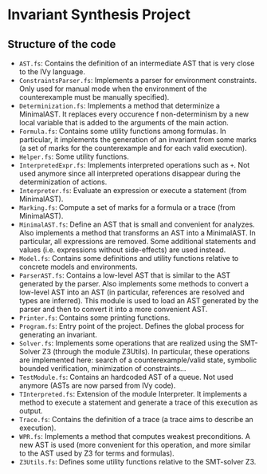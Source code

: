# Invariant Synthesis Project

## Structure of the code

  - ``AST.fs``: Contains the definition of an intermediate AST that is very close to the IVy language.
  - ``ConstraintsParser.fs``: Implements a parser for environment constraints. Only used for manual mode when the environment of the counterexample must be manually specified).
  - ``Determinization.fs``: Implements a method that determinize a MinimalAST. It replaces every occurence f non-determinism by a new local variable that is added to the arguments of the main action.
  - ``Formula.fs``: Contains some utility functions among formulas. In particular, it implements the generation of an invariant from some marks (a set of marks for the counterexample and for each valid execution).
  - ``Helper.fs``: Some utility functions.
  - ``InterpretedExpr.fs``: Implements interpreted operations such as ``+``. Not used anymore since all interpreted operations disappear during the determinization of actions.
  - ``Interpreter.fs``: Evaluate an expression or execute a statement (from MinimalAST).
  - ``Marking.fs``: Compute a set of marks for a formula or a trace (from MinimalAST).
  - ``MinimalAST.fs``: Define an AST that is small and convenient for analyzes. Also implements a method that transforms an AST into a MinimalAST. In particular, all expressions are removed. Some additional statements and values (i.e. expressions without side-effects) are used instead.
  - ``Model.fs``: Contains some definitions and utility functions relative to concrete models and environments.
  - ``ParserAST.fs``: Contains a low-level AST that is similar to the AST generated by the parser. Also implements some methods to convert a low-level AST into an AST (in particular, references are resolved and types are inferred). This module is used to load an AST generated by the parser and then to convert it into a more convenient AST.
  - ``Printer.fs``: Contains some printing functions.
  - ``Program.fs``: Entry point of the project. Defines the global process for generating an invariant.
  - ``Solver.fs``: Implements some operations that are realized using the SMT-Solver Z3 (through the module Z3Utils). In particular, these operations are implemented here: search of a counterexample/valid state, symbolic bounded verification, minimization of constraints...
  - ``TestModule.fs``: Contains an hardcoded AST of a queue. Not used anymore (ASTs are now parsed from IVy code).
  - ``TInterpreted.fs``: Extension of the module Interpreter. It implements a method to execute a statement and generate a trace of this execution as output.
  - ``Trace.fs``: Contains the definition of a trace (a trace aims to describe an execution).
  - ``WPR.fs``: Implements a method that computes weakest preconditions. A new AST is used (more convenient for this operation, and more similar to the AST used by Z3 for terms and formulas).
  - ``Z3Utils.fs``: Defines some utility functions relative to the SMT-solver Z3.
